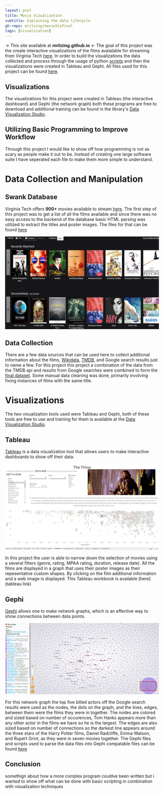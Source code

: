 ```yaml
---
layout: post
title: Movie Vizualization
subtitle: Explaining the data lifecycle 
gh-repo: mritzing/movieVizFinal
tags: [visualization]
---
```

-> This site available at **mritzing.github.io** <-
The goal of this project was the create interactive visualizations of the films avaialable for streaming from Virginia Tech [here](https://digitalcampus-swankmp-net.ezproxy.lib.vt.edu/vtc299211/admin/Login?returnUrl=/vtc299211/Admin).   In order to build the visualizations the data collected and process through the usage of python [scripts](https://github.com/mritzing/movieVizFinal) and then
the visualizations were created in Tableau and Gephi.  All files used for this project can be found [here](https://github.com/mritzing/movieVizFinal).

## Visualizations 
The visualizations for this project were created in Tableau (the interactive dashboard) and Gephi (the network graph) both these programs are free to download and additional training can be found in the library's [Data Visualization Studio](https://datavizstudio.lib.vt.edu/).

## Utilizing Basic Programming to Improve Workflow
Through this project I would like to show off how programming is not as scary as people make it out to be.  Instead of creating one large software suite I have seperated each file to make them more simple to understand.

# Data Collection and Manipulation
## Swank Database
Virginia Tech offers **900+** movies available to stream [here](https://digitalcampus-swankmp-net.ezproxy.lib.vt.edu/vtc299211/admin/Login?returnUrl=/vtc299211/Admin).  The first step of this project was to get a list of all the films available and since there was no easy access to the backend of the database basic HTML parsing was utilized to extract the titles and poster images. The files for that can be found [here](https://github.com/mritzing/movieVizFinal/tree/master/DataCollection)

![alt text](https://github.com/mritzing/movieVizFinal/blob/master/RepoImages/movieDB.PNG?raw=true)

## Data Collection
There are a few data sources that can be used here to collect additional information about the films, [Wikidata](https://www.wikidata.org/wiki/Wikidata:Main_Page), [TMDB](https://www.themoviedb.org/), and Google search results just to name a few.  For this project this project a combination of the data from the TMDB api and results from Google searches were combined to form the [final dataset](https://github.com/mritzing/movieVizFinal/blob/master/DataCollection/movieDataMore.xlsx).  Some manual data cleaning was done, primarily involving fixing instances of films with the same title.

# Visualizations 
The two visualization tools used were Tableau and Gephi, both of these tools are free to use and training for them is available at the [Data Visualization Studio](https://datavizstudio.lib.vt.edu/).
## Tableau
[Tableau](https://www.tableau.com/) is a data visualization tool that allows users to make interactive dashboards to show off their data.

![alt text](https://github.com/mritzing/movieVizFinal/blob/master/RepoImages/tableau.png?raw=true)

In this project the user is able to narrow down the selection of movies using a several filters (genre, rating, MPAA rating, duration, release date).  All the films are displayed in a graph that uses their poster images as their repesentative custom shapes.  By clicking on the film additional information and a web image is displayed. This Tableau workbook is available [here](tableau link)
## Gephi
[Gephi](gephi.org) allows one to make network graphs, which is an effective way to show connections between data points.  

![alt text](https://github.com/mritzing/movieVizFinal/blob/master/RepoImages/gephi.PNG?raw=true)

For this network graph the top five billed actors off the Google search results were used as the nodes, the dots on the graph, and the lines, edges, between them were the films they were in together.  The nodes are colored and sized based on number of occurences, Tom Hanks appears more than any other actor in the films we have so he is the largest.  The edges are also sized based on number of connections so the darkest line appears around the three stars of the Harry Potter films, Daniel Radcliffe, Emma Watson, and Rupert Grint, as they were in seven movies together.  The Gephi files and scripts used to parse the data files into Gephi compatable files can be found [here](https://github.com/mritzing/movieVizFinal/tree/master/Gephi)

## Conclusion
somethign about how a more complex program couldve been written but i wanted to show off what can be done with basic scripting in combination with visualization techniques
